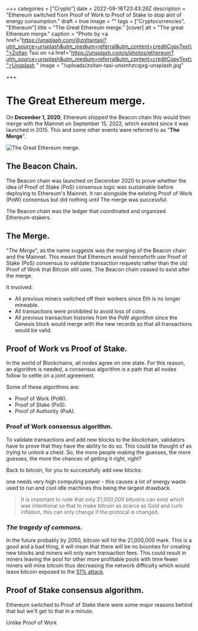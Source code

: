 +++
categories = ["Crypto"]
date = 2022-09-16T23:43:26Z
description = "Ethereum switched from Proof of Work to Proof of Stake to stop alot of energy consumption."
draft = true
image = ""
tags = ["Cryptocurrencies", "Ethereum"]
title = "The Great Ethereum merge."
[cover]
alt = "The great Ethereum merge."
caption = "Photo by <a href=\"https://unsplash.com/@zoltantasi?utm_source=unsplash&utm_medium=referral&utm_content=creditCopyText\">Zoltan Tasi</a> on <a href=\"https://unsplash.com/s/photos/ethereum?utm_source=unsplash&utm_medium=referral&utm_content=creditCopyText\">Unsplash</a>   "
image = "/uploads/zoltan-tasi-unxmhzcqjxg-unsplash.jpg"

+++
# The Great Ethereum merge.

On **December 1, 2020**, Ethereum shipped the Beacon chain this would then merge with the Mainnet on September 15, 2022, which existed since it was launched in 2015. This and some other events were referred to as  "**The Merge**".

![The Great Ethereum merge.](/uploads/yancy-min-842ofhc6mai-unsplash-1.jpg 'Photo by <a href="https://unsplash.com/ja/@yancymin?utm_source=unsplash&utm_medium=referral&utm_content=creditCopyText">Yancy Min</a> on <a href="https://unsplash.com/s/photos/github?utm_source=unsplash&utm_medium=referral&utm_content=creditCopyText">Unsplash</a>   ')

## The Beacon Chain.

The Beacon chain was launched on December 2020 to prove whether the idea of Proof of Stake (PoS) consensus logic was sustainable before deploying to Ethereum's Mainnet. It ran alongside the existing Proof of Work (PoW) consensus but did nothing until The merge was successful.

The Beacon chain was the ledger that coordinated and organized Ethereum-stakers.

## The Merge.

"_The Merge_", as the name suggests was the merging of the Beacon chain and the Mainnet. This meant that Ethereum would henceforth use Proof of Stake (PoS) consensus to validate transaction requests rather than the old Proof of Work that Bitcoin still uses. The Beacon chain ceased to exist after the merge.

It involved:

* All previous miners switched off their workers since Eth is no longer mineable.
* All transactions were prohibited to avoid loss of coins.
* All previous transaction histories from the PoW algorithm since the Genesis block would merge with the new records so that all transactions would be valid.

## Proof of Work vs Proof of Stake.

In the world of Blockchains, all nodes agree on one state. For this reason, an algorithm is needed, a consensus algorithm is a path that all nodes follow to settle on a joint agreement.

Some of these algorithms are:

* Proof of Work (PoW).
* Proof of Stake (PoS).
* Proof of Authority (PoA).

### Proof of Work consensus algorithm.

To validate transactions and add new blocks to the blockchain, validators have to prove that they have the ability to do so. This could be thought of as trying to unlock a chest. So, the more people making the guesses, the more guesses, the more the chances of getting it right, right?

Back to bitcoin, for you to successfully add new blocks:

one needs very high computing power - this causes a lot of energy waste used to run and cool idle machines this being the largest drawback.

> It is important to note that only 21,000,000 bitcoins can exist which was intentional so that to make bitcoin as scarce as Gold and curb inflation, this can only change if the protocal is changed.

### _The tragedy of commons._

In the future probably by 2050, bitcoin will hit the 21,000,000 mark. This is a good and a bad thing, it will mean that there will be no bounties for creating new blocks and miners will only earn transaction fees. This could result in miners leaving the pool for other more profitable pools with time fewer miners will mine bitcoin thus decreasing the network difficulty which would leave bitcoin exposed to the [51% attack](https://en.bitcoinwiki.org/wiki/51%25_attack).

## Proof of Stake consensus algorithm.

Ethereum switched to Proof of Stake there were some major reasons behind that but we'll get to that in a minute.

Unlike Proof of Work 
